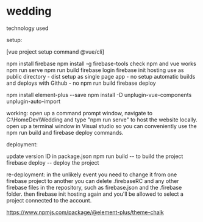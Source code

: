 # wedding

technology used

setup: 

  [vue project setup command @vue/cli]
  
  npm install firebase
  npm install -g firebase-tools
  check npm and vue works
    npm run serve
    npm run build
  firebase login
  firebase init hosting
    use as public directory - dist
    setup as single page app - no
    setup automatic builds and deploys with Github - no
  npm run build 
  firebase deploy

  npm install element-plus --save
  npm install -D unplugin-vue-components unplugin-auto-import

working:
  open up a command prompt window, navigate to C:\HomeDev\Wedding and type "npm run serve" to host the website locally. 
  open up a terminal window in Visual studio so you can conveniently use the npm run build and firebase deploy commands.

deployment: 

  update version ID in package.json
  npm run build -- to build the project 
  firebase deploy -- deploy the project

re-deployment:
  in the unlikely event you need to change it from one firebase project to another
  you can delete .firebaseRC and any other firebase files in the repository, such as firebase.json and the .firebase folder. 
  then firebase init hosting again and you'll be allowed to select a project connected to the account.

https://www.npmjs.com/package/@element-plus/theme-chalk
